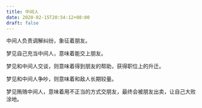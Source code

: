 ```yaml
---
title: 中间人
date: 2020-02-15T20:54:12+08:00
draft: false
---
```


中间人负责调解纠纷，象征着朋友。

梦见自己充当中间人，意味着能交上朋友。

梦见和中间人交谈，则意味着得到朋友的帮助，获得职位上的升迁。

梦见和中间人争吵，则意味着和敌人长期较量。

梦见贿赂中间人，意味着用不正当的方式交朋友，最终会被朋友出卖，让自己大败涂地。